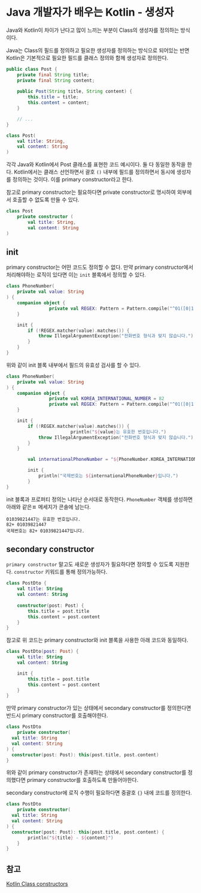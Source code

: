 # Java 개발자가 배우는 Kotlin - 생성자

Java와 Kotlin이 차이가 난다고 많이 느끼는 부분이 Class의 생성자를 정의하는 방식이다.

Java는 Class의 필드를 정의하고 필요한 생성자를 정의하는 방식으로 되어있는 반면 Kotlin은 기본적으로 필요한 필드를 클래스 정의와 함께 생성자로 정의한다.

```java
public class Post {
	private final String title;
	private final String content;
	
	public Post(String title, String content) {
		this.title = title;
		this.content = content;
	}

	// ...
}
```

```kotlin
class Post(
	val title: String,
	val content: String
)
```

각각 Java와 Kotlin에서 Post 클래스를 표현한 코드 예시이다. 둘 다 동일한 동작을 한다. Kotlin에서는 클래스 선언하면서 괄호 `()` 내부에 필드를 정의하면서 동시에 생성자를 정의하는 것이다. 이를 primary constructor라고 한다.

참고로 primary constructor는 필요하다면 private constructor로 명시하여 외부에서 호출할 수 없도록 만들 수 있다.

```kotlin
class Post
	private constructor (
		val title: String,
		val content: String
)
```

## init

primary constructor는 어떤 코드도 정의할 수 없다. 만약 primary constructor에서 처리해야하는 로직이 있다면 이는 `init` 블록에서 정의할 수 있다.

```kotlin
class PhoneNumber(
    private val value: String
) {
    companion object {
				private val REGEX: Pattern = Pattern.compile("^01([0|1|6|7|8|9])-?([0-9]{3,4})-?([0-9]{4})$")
    }

    init {
        if (!REGEX.matcher(value).matches()) {
            throw IllegalArgumentException("전화번호 형식과 맞지 않습니다.")
        }
    }
} 
```

위와 같이 init 블록 내부에서 필드의 유효성 검사를 할 수 있다.

```kotlin
class PhoneNumber(
    private val value: String
) {
    companion object {
				private val KOREA_INTERNATIONAL_NUMBER = 82
				private val REGEX: Pattern = Pattern.compile("^01([0|1|6|7|8|9])-?([0-9]{3,4})-?([0-9]{4})$")
    }

    init {
        if (!REGEX.matcher(value).matches()) {
						println("${value}는 유효한 번호입니다.")
            throw IllegalArgumentException("전화번호 형식과 맞지 않습니다.")
        }
    }

		val internationalPhoneNumber = "${PhoneNumber.KOREA_INTERNATIONAL_NUMBER}+ ${value}".also(::println)

		init {
			println("국제번호는 ${internationalPhoneNumber}입니다.")
		}
}
```

init 블록과 프로퍼티 정의는 나타난 순서대로 동작한다. `PhoneNumber` 객체를 생성하면 아래와 같은ㅍ 메세지가 콘솔에 남는다.

```
01039821447는 유효한 번호입니다.
82+ 01039821447
국제번호는 82+ 01039821447입니다.
```

## secondary constructor

`primary constructor` 말고도 새로운 생성자가 필요하다면 정의할 수 있도록 지원한다. `constructor` 키워드를 통해 정의가능하다.

```kotlin
class PostDto {
    val title: String
    val content: String
    
    constructor(post: Post) {
        this.title = post.title
        this.content = post.content
    }
}
```

참고로 위 코드는 primary constructor와 init 블록을 사용한 아래 코드와 동일하다.

```kotlin
class PostDto(post: Post) {
    val title: String
    val content: String

    init {
        this.title = post.title
        this.content = post.content
    }
}
```

만약 primary constructor가 있는 상태에서 secondary constructor를 정의한다면 반드시 primary constructor를 호출해야한다.

```kotlin
class PostDto
	private constructor(
  val title: String
  val content: String
) {
  constructor(post: Post): this(post.title, post.content)
}
```

위와 같이 primary constructor가 존재하는 상태에서 secondary constructor를 정의했다면 primary constructor를 호출하도록 만들어야한다.

secondary constructor에 로직 수행이 필요하다면 중괄호 `{}` 내에 코드를 정의한다.

```kotlin
class PostDto
	private constructor(
  val title: String
  val content: String
) {
  constructor(post: Post): this(post.title, post.content) {
		println("${title} - ${content}")
	}
}
```

## 참고

[Kotlin Class constructors](https://kotlinlang.org/docs/classes.html#constructors)
